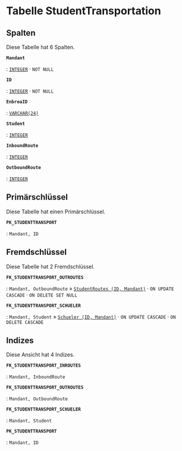 # Tabelle **StudentTransportation**



## Spalten

Diese Tabelle hat 6 Spalten.

**`Mandant`**

:   [`INTEGER`](https://firebirdsql.org/file/documentation/html/en/refdocs/fblangref40/firebird-40-language-reference.html#fblangref40-datatypes-inttypes) · `NOT NULL`

    

**`ID`**

:   [`INTEGER`](https://firebirdsql.org/file/documentation/html/en/refdocs/fblangref40/firebird-40-language-reference.html#fblangref40-datatypes-inttypes) · `NOT NULL`

    

**`EnbreaID`**

:   [`VARCHAR(24)`](https://firebirdsql.org/file/documentation/html/en/refdocs/fblangref40/firebird-40-language-reference.html#fblangref40-datatypes-chartypes)

    

**`Student`**

:   [`INTEGER`](https://firebirdsql.org/file/documentation/html/en/refdocs/fblangref40/firebird-40-language-reference.html#fblangref40-datatypes-inttypes)

    

**`InboundRoute`**

:   [`INTEGER`](https://firebirdsql.org/file/documentation/html/en/refdocs/fblangref40/firebird-40-language-reference.html#fblangref40-datatypes-inttypes)

    

**`OutboundRoute`**

:   [`INTEGER`](https://firebirdsql.org/file/documentation/html/en/refdocs/fblangref40/firebird-40-language-reference.html#fblangref40-datatypes-inttypes)

    

## Primärschlüssel

Diese Tabelle hat einen Primärschlüssel.

**`PK_STUDENTTRANSPORT`**

:   `Mandant, ID`

    

## Fremdschlüssel

Diese Tabelle hat 2 Fremdschlüssel.

**`FK_STUDENTTRANSPORT_OUTROUTES`**

:   `Mandant, OutboundRoute` » [`StudentRoutes (ID, Mandant)`](../../tables/studentroutes) · `ON UPDATE CASCADE` · `ON DELETE SET NULL`

    

**`FK_STUDENTTRANSPORT_SCHUELER`**

:   `Mandant, Student` » [`Schueler (ID, Mandant)`](../../tables/schueler) · `ON UPDATE CASCADE` · `ON DELETE CASCADE`

    

## Indizes

Diese Ansicht hat 4 Indizes.

**`FK_STUDENTTRANSPORT_INROUTES`**

:   `Mandant, InboundRoute`

    

**`FK_STUDENTTRANSPORT_OUTROUTES`**

:   `Mandant, OutboundRoute`

    

**`FK_STUDENTTRANSPORT_SCHUELER`**

:   `Mandant, Student`

    

**`PK_STUDENTTRANSPORT`**

:   `Mandant, ID`

    

